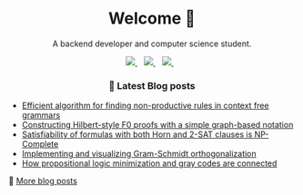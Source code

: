 <h1 align='center'>
  Welcome 👋
</h1>

<p align='center'>
  A backend developer and computer science student.
</p>
<p align='center'>
  <a href="https://zerobone.net">
    <img src="https://img.shields.io/badge/Website-ZeroBone.net-%2302A2EC.svg?&style=for-the-badge&logoColor=white" />
  </a>&nbsp;&nbsp;
  <a href="https://www.linkedin.com/in/zerobone/">
    <img src="https://img.shields.io/badge/linkedin-%230077B5.svg?&style=for-the-badge&logo=linkedin&logoColor=white" />
  </a>&nbsp;&nbsp;
  <a href="mailto:zerobone21@gmail.com">
    <img src="https://img.shields.io/badge/gmail-%23D14836.svg?&style=for-the-badge&logo=gmail&logoColor=white" />
  </a>&nbsp;&nbsp;
</p>

<h3 align='center'>
  📕 Latest Blog posts
</h3>


<!-- BLOG-POST-LIST:START -->
- [Efficient algorithm for finding non-productive rules in context free grammars](https://zerobone.net/blog/cs/non-productive-cfg-rules/)
- [Constructing Hilbert-style F0 proofs with a simple graph-based notation](https://zerobone.net/blog/cs/hilbert-frege-f0-proofs/)
- [Satisfiability of formulas with both Horn and 2-SAT clauses is NP-Complete](https://zerobone.net/blog/cs/hornsat-2sat-np-complete/)
- [Implementing and visualizing Gram-Schmidt orthogonalization](https://zerobone.net/blog/cs/gram-schmidt-orthogonalization/)
- [How propositional logic minimization and gray codes are connected](https://zerobone.net/blog/cs/logic-minimization-gray-codes/)
<!-- BLOG-POST-LIST:END -->

💬 [More blog posts](https://zerobone.net/blog/)
